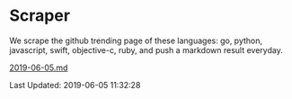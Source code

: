 # Scraper

We scrape the github trending page of these languages: go, python, javascript, swift, objective-c, ruby, and push a markdown result everyday.

[2019-06-05.md](https://github.com/henson/Scraper/blob/master/2019-06-05.md)

Last Updated: 2019-06-05 11:32:28